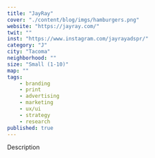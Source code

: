 ```yaml
---
title: "JayRay"
cover: "./content/blog/imgs/hamburgers.png"
website: "https://jayray.com/"
twit: ""
inst: "https://www.instagram.com/jayrayadspr/"
category: "J"
city: "Tacoma"
neighborhood: ""
size: "Small (1-10)"
map: ""
tags:
    - branding
    - print
    - advertising
    - marketing
    - ux/ui
    - strategy
    - research
published: true
---
```


Description
